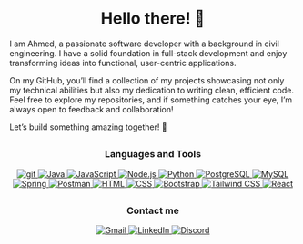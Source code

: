 <h1 align="center">Hello there! 👋</h1>

I am Ahmed, a passionate software developer with a background in civil engineering. I have a solid foundation in full-stack development and enjoy transforming ideas into functional, user-centric applications.
   
On my GitHub, you’ll find a collection of my projects showcasing not only my technical abilities but also my dedication to writing clean, efficient code. Feel free to explore my repositories, and if something catches your eye, I’m always open to feedback and       collaboration!
   
Let’s build something amazing together! 🚀


## <h3 align="center">Languages and Tools</h3>

<p align="center">
   <a href="https://git-scm.com/" target="_blank" rel="noreferrer">
    <img src="https://go-skill-icons.vercel.app/api/icons?i=git" alt="git" title="git" />
   </a>
   <a href="https://www.oracle.com/java/" target="_blank" rel="noreferrer">
    <img src="https://go-skill-icons.vercel.app/api/icons?i=java" alt="Java" title="Java" />
   </a>
  <a href="https://developer.mozilla.org/en-US/docs/Web/JavaScript" target="_blank" rel="noreferrer">
    <img src="https://go-skill-icons.vercel.app/api/icons?i=javascript" alt="JavaScript" title="JavaScript" />
  </a>
   <a href="https://nodejs.org/" target="_blank" rel="noreferrer">
    <img src="https://go-skill-icons.vercel.app/api/icons?i=nodejs" alt="Node.js" title="Node.js" />
  </a>
  <a href="https://www.python.org/" target="_blank" rel="noreferrer">
    <img src="https://go-skill-icons.vercel.app/api/icons?i=python" alt="Python" title="Python" />
  </a>
  <a href="https://www.postgresql.org/" target="_blank" rel="noreferrer">
    <img src="https://go-skill-icons.vercel.app/api/icons?i=postgresql" alt="PostgreSQL" title="PostgreSQL" />
  </a>
  <a href="https://www.mysql.com/" target="_blank" rel="noreferrer">
    <img src="https://go-skill-icons.vercel.app/api/icons?i=mysql" alt="MySQL" title="MySQL" />
  </a>
  <a href="https://spring.io/" target="_blank" rel="noreferrer">
    <img src="https://go-skill-icons.vercel.app/api/icons?i=spring" alt="Spring" title="Spring" />
  </a>
   <a href="https://www.postman.com/" target="_blank" rel="noreferrer">
    <img src="https://go-skill-icons.vercel.app/api/icons?i=postman" alt="Postman" title="Postman" />
  </a>
  <a href="https://html5.org/" target="_blank" rel="noreferrer">
    <img src="https://go-skill-icons.vercel.app/api/icons?i=html" alt="HTML" title="HTML" />
  </a>
  <a href="https://www.w3.org/Style/CSS/Overview.en.html" target="_blank" rel="noreferrer">
    <img src="https://go-skill-icons.vercel.app/api/icons?i=css" alt="CSS" title="CSS" />
  </a>
   <a href="https://getbootstrap.com/" target="_blank" rel="noreferrer">
    <img src="https://go-skill-icons.vercel.app/api/icons?i=bootstrap" alt="Bootstrap" title="Bootstrap" />
  </a>
  <a href="https://tailwindcss.com/" target="_blank" rel="noreferrer">
    <img src="https://go-skill-icons.vercel.app/api/icons?i=tailwindcss" alt="Tailwind CSS" title="Tailwind CSS" />
  </a>
  <a href="https://tr.react.dev/" target="_blank" rel="noreferrer">
    <img src="https://go-skill-icons.vercel.app/api/icons?i=react" alt="React" title="React" />
  </a>
</p>


## <h3 align="center">Contact me</h3>

<p align="center">
   <a href="mailto:m.ahmddogan@gmail.com" target="_blank" rel="noreferrer">
    <img src="https://go-skill-icons.vercel.app/api/icons?i=gmail" alt="Gmail" title="Gmail" />
  </a>
  <a href="https://www.linkedin.com/in/muhammed-ahmed-dogan/" target="_blank" rel="noreferrer">
    <img src="https://go-skill-icons.vercel.app/api/icons?i=linkedin" alt="LinkedIn" title="LinkedIn" />
  </a>
   <a href="https://discordapp.com/users/663919543080452136" target="_blank" rel="noreferrer">
    <img src="https://go-skill-icons.vercel.app/api/icons?i=discord" alt="Discord" title="Discord" />
  </a>
</p>
